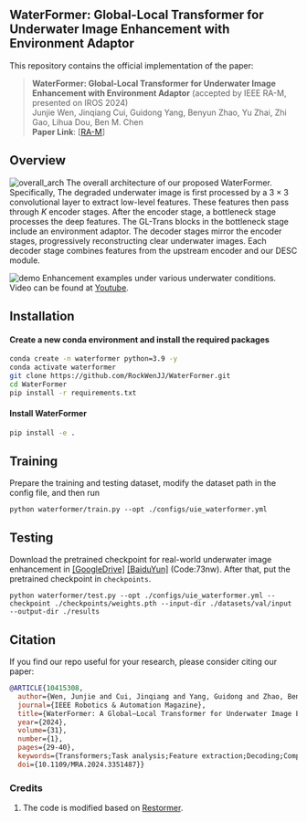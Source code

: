 ## WaterFormer: Global-Local Transformer for Underwater Image Enhancement with Environment Adaptor

This repository contains the official implementation of the paper:

> **WaterFormer: Global-Local Transformer for Underwater Image Enhancement with Environment Adaptor** (accepted by IEEE RA-M, presented on IROS 2024)<br>
> Junjie Wen, Jinqiang Cui, Guidong Yang, Benyun Zhao, Yu Zhai, Zhi Gao, Lihua Dou, Ben M. Chen <br>
> **Paper Link**: [[RA-M](https://ieeexplore.ieee.org/document/10415308)]


## Overview
![overall_arch](./figs/fig-overall_arch.png)
The overall architecture of our proposed WaterFormer. Specifically, The degraded underwater image is first processed by a $3\times{3}$ convolutional layer to extract low-level features. These features then pass through $K$ encoder stages. After the encoder stage, a bottleneck stage processes the deep features. The GL-Trans blocks in the bottleneck stage include an environment adaptor. The decoder stages mirror the encoder stages, progressively reconstructing clear underwater images. Each decoder stage combines features from the upstream encoder and our DESC module.

![demo](./figs/fig-demo.png)
Enhancement examples under various underwater conditions. Video can be found at [Youtube](https://youtu.be/MLIX4tRnLLk).

## Installation

#### Create a new conda environment and install the required packages
```bash
conda create -n waterformer python=3.9 -y
conda activate waterformer
git clone https://github.com/RockWenJJ/WaterFormer.git
cd WaterFormer
pip install -r requirements.txt
```

#### Install WaterFormer
```bash
pip install -e .
```


## Training

Prepare the training and testing dataset, modify the dataset path in the config file, and then run
```shell
python waterformer/train.py --opt ./configs/uie_waterformer.yml
```


## Testing

Download the pretrained checkpoint for real-world underwater image enhancement in [[GoogleDrive]](https://drive.google.com/file/d/1024TfktAwy5QDU_VlaMDLAPsoiCXfm7M/view?usp=drive_link) [[BaiduYun]](https://pan.baidu.com/s/1FExPaZ9hjOngNacNxl911w) (Code:73nw). After that, put the pretrained checkpoint in `checkpoints`.

```shell
python waterformer/test.py --opt ./configs/uie_waterformer.yml --checkpoint ./checkpoints/weights.pth --input-dir ./datasets/val/input --output-dir ./results
```


## Citation
If you find our repo useful for your research, please consider citing our paper:
```bibtex
@ARTICLE{10415308,
  author={Wen, Junjie and Cui, Jinqiang and Yang, Guidong and Zhao, Benyun and Zhai, Yu and Gao, Zhi and Dou, Lihua and Chen, Ben M.},
  journal={IEEE Robotics & Automation Magazine}, 
  title={WaterFormer: A Global–Local Transformer for Underwater Image Enhancement With Environment Adaptor}, 
  year={2024},
  volume={31},
  number={1},
  pages={29-40},
  keywords={Transformers;Task analysis;Feature extraction;Decoding;Computational efficiency;Convolutional neural networks;Robots;Underwater navigation;Image enhancement;Computational efficiency;Autonomous underwater vehicles},
  doi={10.1109/MRA.2024.3351487}}
```

### Credits
1. The code is modified based on [Restormer](https://github.com/swz30/Restormer.git).
